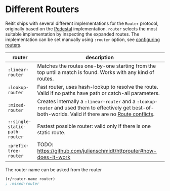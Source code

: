 # Different Routers

Reitit ships with several different implementations for the `Router` protocol, originally based on the [Pedestal](https://github.com/pedestal/pedestal/tree/master/route) implementation. `router` selects the most suitable implementation by inspecting the expanded routes. The implementation can be set manually using `:router` option, see [configuring routers](advanced/configuring_routers.md).

| router                        | description |
| ------------------------------|-------------|
| `:linear-router`              | Matches the routes one-by-one starting from the top until a match is found. Works with any kind of routes.
| `:lookup-router`              | Fast router, uses hash-lookup to resolve the route. Valid if no paths have path or catch-all parameters.
| `:mixed-router`               | Creates internally a `:linear-router` and a `:lookup-router` and used them to effectively get best-of-both-worlds. Valid if there are no [Route conflicts](../basics/route_conflicts.md).
| `::single-static-path-router` | Fastest possible router: valid only if there is one static route.
| `:prefix-tree-router`         | TODO: https://github.com/julienschmidt/httprouter#how-does-it-work

The router name can be asked from the router

```clj
(r/router-name router)
; :mixed-router
```
